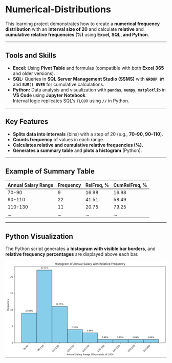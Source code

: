 # **Numerical-Distributions**

This learning project demonstrates how to create a **numerical frequency distribution** with an **interval size of 20** and calculate **relative** and **cumulative relative frequencies (%)** using **Excel, SQL, and Python**.

---

## **Tools and Skills**

* **Excel:** Using **Pivot Table** and formulas (compatible with both **Excel 365** and older versions).  
* **SQL:** Queries in **SQL Server Management Studio (SSMS)** with **`GROUP BY`** and **`SUM() OVER`** for cumulative calculations.  
* **Python:** Data analysis and visualization with **`pandas`**, **`numpy`**, **`matplotlib`** in **VS Code** using **Jupyter Notebook**.  
  Interval logic replicates SQL's `FLOOR` using **`//`** in Python.

---

## **Key Features**

* **Splits data into intervals** (bins) with a step of 20 (e.g., **70–90, 90–110**).  
* **Counts frequency** of values in each range.  
* **Calculates relative and cumulative relative frequencies (%).**  
* **Generates a summary table** and **plots a histogram** (Python).

---

## **Example of Summary Table**

| **Annual Salary Range** | **Frequency** | **RelFreq, %** | **CumRelFreq, %** |
|-------------------------|---------------|----------------|-------------------|
| 70-90                   | 9             | 16.98          | 16.98             |
| 90-110                  | 22            | 41.51          | 58.49             |
| 110-130                 | 11            | 20.75          | 79.25             |
| ...                     | ...           | ...            | ...               |

---

## **Python Visualization**

The Python script generates a **histogram with visible bar borders**, and **relative frequency percentages** are displayed above each bar.

![Histogram of Salary Distribution](histogram.png) 




